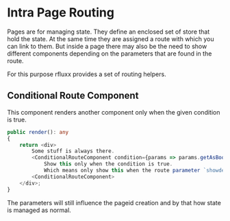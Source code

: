 # Intra Page Routing

Pages are for managing state. They define an enclosed set of store that hold the state. At the same time they are assigned a route with which you can link to them. But inside a page there may also be the need to show different components depending on the parameters that are found in the route.

For this purpose rfluxx provides a set of routing helpers.

## Conditional Route Component

This component renders another component only when the given condition is true.

```ts
public render(): any
{
    return <div>
        Some stuff is always there.
        <ConditionalRouteComponent condition={params => params.getAsBool("showdeeproute") === true }>
            Show this only when the condition is true.
            Which means only show this when the route parameter `showdeeproute` is true.
        <ConditionalRouteComponent>
    </div>;
}
```

The parameters will still influence the pageid creation and by that how state is managed as normal.